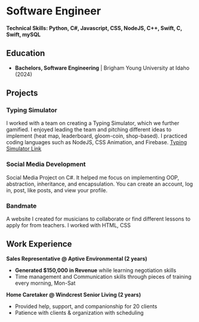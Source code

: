 
# Software Engineer

#### Technical Skills: Python, C#, Javascript, CSS, NodeJS, C++, Swift, C, Swift, mySQL

## Education
- **Bachelors, Software Engineering** | Brigham Young University at Idaho (2024)							       		

## Projects

### Typing Simulator
I worked with a team on creating a Typing Simulator, which we further gamified. I enjoyed leading the team and pitching different ideas to implement (heat map, leaderboard, gloom-coin, shop-based). I practiced coding languages such as NodeJS, CSS Animation, and Firebase.
[Typing Simulator Link](https://lil-gloomy.web.app)


### Social Media Development
Social Media Project on C#. It helped me focus on implementing OOP, abstraction, inheritance, and encapsulation. You can create an account, log in, post, like posts, and view your profile.

### Bandmate
A website I created for musicians to collaborate or find different lessons to apply for from teachers. I worked with HTML, CSS
## Work Experience
**Sales Representative @ Aptive Environmental (2 years)**
- **Generated $150,000 in Revenue** while learning negotiation skills
- Time management and Communication skills through pieces of training every morning, Mon-Sat

**Home Caretaker @ Windcrest Senior Living (2 years)**
- Provided help, support, and companionship for 20 clients
- Patience with clients & organization with scheduling








